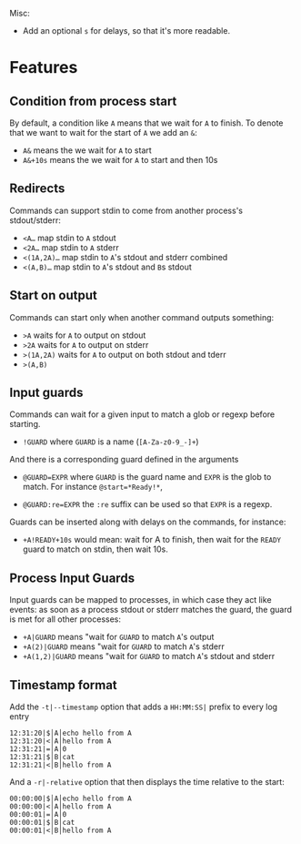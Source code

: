 Misc:
- Add an optional `s` for delays, so that it's more readable.

# Features

## Condition from process start

By default, a condition like `A` means that we wait for `A` to finish. To denote
that we want to wait for the start of `A` we add an `&`:

- `A&` means the we wait for `A` to start
- `A&+10s` means the we wait for `A` to start and then 10s


## Redirects

Commands can support stdin to come from another process's stdout/stderr:

- `<A…` map stdin to `A` stdout
- `<2A…` map stdin to `A` stderr
- `<(1A,2A)…` map stdin to `A`'s stdout and stderr combined
- `<(A,B)…` map stdin to `A`'s stdout  and `B`s stdout

## Start on output

Commands can start only when another command outputs something:

- `>A` waits for `A` to output on stdout
- `>2A` waits for `A` to output on stderr
- `>(1A,2A)` waits for `A` to output on both stdout and tderr
- `>(A,B)`

## Input guards

Commands can wait for a given input to match a glob or regexp before
starting.

- `!GUARD` where `GUARD` is a name (`[A-Za-z0-9_-]+`)

And there is a corresponding guard defined in the arguments

- `@GUARD=EXPR` where `GUARD` is the guard name and `EXPR` is the glob to
  match. For instance `@start=*Ready!*`,

- `@GUARD:re=EXPR` the `:re` suffix can be used so that `EXPR` is a regexp.

Guards can be inserted along with delays on the commands, for instance:

- `+A!READY+10s` would mean: wait for A to finish, then wait for the `READY`
  guard to match on stdin, then wait 10s.


## Process Input Guards

Input guards can be mapped to processes, in which case they act like events:
as soon as a process stdout or stderr matches the guard, the guard is met
for all other processes:

- `+A|GUARD` means "wait for `GUARD` to match `A`'s output
- `+A(2)|GUARD` means "wait for `GUARD` to match `A`'s stderr
- `+A(1,2)|GUARD` means "wait for `GUARD` to match `A`'s stdout and stderr

## Timestamp format

Add the `-t|--timestamp` option that adds a `HH:MM:SS|` prefix to every log
entry

```
12:31:20|$│A│echo hello from A
12:31:20|<│A│hello from A
12:31:21|=│A│0
12:31:21|$│B│cat
12:31:21|<│B│hello from A
```

And a `-r|-relative` option that then displays the time relative to the start:

```
00:00:00|$│A│echo hello from A
00:00:00|<│A│hello from A
00:00:01|=│A│0
00:00:01|$│B│cat
00:00:01|<│B│hello from A
```
